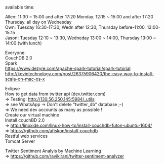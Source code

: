 available time:

Allen: 11:30 ~ 15:00 and after 17:20 Monday. 12:15 ~ 15:00 and after 17:20 Thursday. all day on Wednesday</br>
Own: Tuesday 16:30-17:30, Wedn after 12:30, Thursday before-11:00, 13:00-15:15 </br>
Jason: Tuesday 12:10 ~ 13:30, Wedneday 13:00 ~ 14:00, Thursday 13:00 ~ 14:00 (with lunch) </br>


Everyone: </br>
CouchDB 2.0 </br>
Spark </br>
https://www.dezyre.com/apache-spark-tutorial/spark-tutorial</br>
http://kevintechnology.com/post/26375906420/the-easy-way-to-install-scala-on-mac-os-x</br>


Eclipse </br>
How to get data from twitter api (dev.twitter.com) </br>
=> Testing: http://130.56.250.145:5984/_utils </br>
=> see WhatsApp -> Don't delete "twitter_db" database ;-) </br>
=> We need dev accounts as many as possible ! </br>
Create our virtual machine </br>
Install couchBD 2.0<br>
=> http://linoxide.com/linux-how-to/install-couchdb-futon-ubuntu-1604/ </br>
=> https://github.com/afiskon/install-couchdb </br>
Restful web services <br>
Tomcat Server 

Twitter Sentiment Analyis by Machine Learning </br>
=> https://github.com/ravikiranj/twitter-sentiment-analyzer
